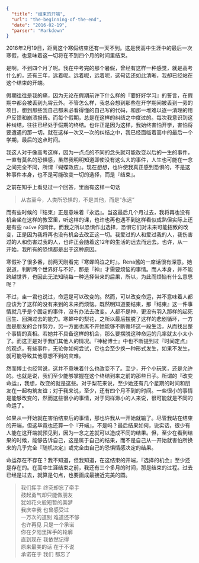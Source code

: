 ```json
{
  "title": "结束的开端",
  "url": "the-beginning-of-the-end",
  "date": "2016-02-19",
  "parser": "Markdown"
}
```

2016年2月19日，距离这个寒假结束还有一天不到。这是我高中生涯中的最后一次寒假，也意味着这一切将在不到四个月的时间里结束。

是啊，不到四个月了呢。我在中考完的那个暑假，曾经有这样一种感觉，就是高考什么的，还有三年，远着呢。远着呢，远着呢，这句话还如此清晰，我却已经站在这个结束的开端。

假期往往是我的痛，因为无论在假期前许下什么样的『要好好学习』的誓言，在假期中都会被丢到九霄云外。不管怎么样，我总会想到那些在开学期间被丢到一旁的项目，想到那些我自己都未必看得懂的自己写的代码，和那一堆难以逐一清理的用户反馈和崩溃报告。而每个假期，总是在这样的纠结之中度过的。每次我意识到这种纠结，往往已经处于假期的终结。也许正是因为这样，我始终害怕开学，害怕将要遭遇的那一切。就在这样一次又一次的纠结之中，我已经面临着高中的最后一个学期，最后的这点时间。

我这人对于像高考这样，因为一点点的不同的念头就可能改变以后的一生的事件，一直有莫名的恐惧感，虽然我明明知道即使没有这么大的事件，人生也可能在一念之间完全不同，所谓『蝴蝶效应』。现在想想，也许使我真正感到恐惧的，不是这种事件本身，也不是可能改变一切的选择，而是『结束』。

之前在知乎上看见过一个回答，里面有这样一句话

> 从古至今，人类所恐惧的，不是其他，而是“永远”

而有些时候的『结束』正是意味着『永远』。当这最后几个月过去，我将再也没有机会坐在这样的教室里，听这样的课，也许也再也遇不到这样看似成熟但实际上还是有些 `naïve` 的同伴。而我之所以恐惧作出选择，恐惧它们对未来可能招致的改变，正是因为我将再也没有机会去改正这一切。我爱过的人和爱过我的人，我伤害过的人和伤害过我的人，也许正会随着这12年的生活的远去而远去。也许，从一开始，我所有的恐惧都是出于这种原因。

寒假补了很多番，前两天刚看完『寒蝉鸣泣之时』。Rena酱的一席话很有深意。她说道，判断两个世界好与不好，那是『神』才需要烦恼的事情。而人本身，并不能跨越世界，也因此无法知晓每一种选择带来的后果，所以，为此而烦恼有什么意思呢？

不过，圭一君也说过，命运是可以改变的。然而，可以改变命运，并不意味着人都应该为了这样的没有来到的未来而烦恼。既然明知道要结束，那『结束』这一件事情就几乎是个固定的事件，没有办法去改变。人都不是神，更没有羽入那样的起死回生、回溯过去的能力。寒蝉中的梨花，之所以最后摆脱了这样的悲剧循环，一方面是朋友的合作努力，另一方面也离不开她能够不断循环这一段生活，从而找出整个事情的真相。若她并不具备这样的机会，那么要摆脱这种命运的几率就太小太小了。而这正是对于我们其他人的情况。『神秘博士』中也不断提到过『时间定点』的观点，有些事件，无论你如何尝试，它也会至少换一种形式发生，如果不发生，就可能导致其他意想不到的灾难。

然而博士也经常说，这并不意味着什么也改变不了。至少，开个小玩笑，还是允许的。也就是说，我们至少能够掌握在这个终结到来之前的那些日子。所谓的『改变命运』，我想，改变的就是这些。对于梨花来说，至少她还有几个星期的时间和朋友在一起构筑友谊；对于我来说，至少，还有四个月不到的时间。一些很小的事情是能够改变的，然而这些很小的事情，对于同样渺小的人来说，很可能就是不同的命运了。

如果从一开始就在害怕结束后的事情，那也许我从一开始就输了。尽管我站在结束的开端，但这毕竟也还算一个『开端』，不是吗？最后结果如何，说实话，很少有人能在这开端就预见到，因为一念之差就可以造成不同的结果。但，至少在看到结果的时候，能够告诉自己，这是属于自己的结果，而不是自己从一开始就害怕所换来的几乎完全『随机决定』或完全由自己的恐惧情感决定的结果。

命运存在不存在？我不知道，但我知道，在这结束的开端，『选择的机会』至少还是存在的。在高中生涯结束之前，我还有三个多月的时间，那是结束的过程。过去已经是过去，就算是句点，也要画成最接近完美的圆。

> 我们挥手 终究却忘了牵手  
> 鼓起勇气却只能做朋友  
> 犹如花火般短暂的美梦  
> 我庆幸我 也曾感受过  
> 一万次的道别 难道还不够  
> 也许再见 只是一个承诺  
> 你在夕阳里挥手的轮廓  
> 直到现在 我依然记得  
> 原来最美的话 在于不说  
> 承诺在于 我们 都忘了